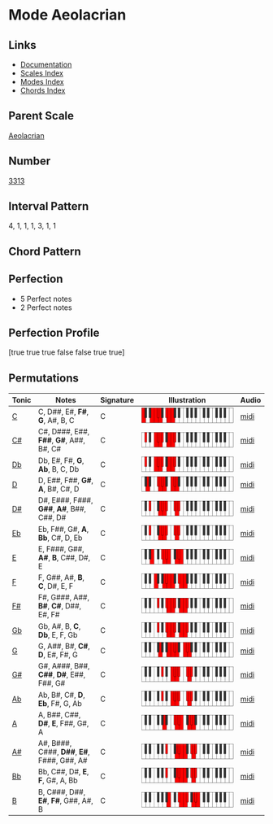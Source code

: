 # Mode Aeolacrian

## Links

- [Documentation](README.md)
- [Scales Index](Scales.md)
- [Modes Index](Modes.md)
- [Chords Index](Chords.md)

## Parent Scale

[Aeolacrian](ScaleAeolacrian.md)

## Number

[3313](https://ianring.com/musictheory/scales/3313)

## Interval Pattern

4, 1, 1, 1, 3, 1, 1

## Chord Pattern



## Perfection

- 5 Perfect notes
- 2 Perfect notes

## Perfection Profile

[true true true false false true true]

## Permutations

| Tonic | Notes | Signature | Illustration | Audio |
|-------|-------|-----------|--------------|-------|
| [C](ModeCNaturalAeolacrian.md) | C, D##, E#, **F#**, **G**, A#, B, C | C | ![CNaturalAeolacrian](ModeCNaturalAeolacrian.png) | [midi](https://github.com/edipermadi/music/blob/main/docs/ModeCNaturalAeolacrian.mid?raw=true) |
| [C#](ModeCSharpAeolacrian.md) | C#, D###, E##, **F##**, **G#**, A##, B#, C# | C | ![CSharpAeolacrian](ModeCSharpAeolacrian.png) | [midi](https://github.com/edipermadi/music/blob/main/docs/ModeCSharpAeolacrian.mid?raw=true) |
| [Db](ModeDFlatAeolacrian.md) | Db, E#, F#, **G**, **Ab**, B, C, Db | C | ![DFlatAeolacrian](ModeDFlatAeolacrian.png) | [midi](https://github.com/edipermadi/music/blob/main/docs/ModeDFlatAeolacrian.mid?raw=true) |
| [D](ModeDNaturalAeolacrian.md) | D, E##, F##, **G#**, **A**, B#, C#, D | C | ![DNaturalAeolacrian](ModeDNaturalAeolacrian.png) | [midi](https://github.com/edipermadi/music/blob/main/docs/ModeDNaturalAeolacrian.mid?raw=true) |
| [D#](ModeDSharpAeolacrian.md) | D#, E###, F###, **G##**, **A#**, B##, C##, D# | C | ![DSharpAeolacrian](ModeDSharpAeolacrian.png) | [midi](https://github.com/edipermadi/music/blob/main/docs/ModeDSharpAeolacrian.mid?raw=true) |
| [Eb](ModeEFlatAeolacrian.md) | Eb, F##, G#, **A**, **Bb**, C#, D, Eb | C | ![EFlatAeolacrian](ModeEFlatAeolacrian.png) | [midi](https://github.com/edipermadi/music/blob/main/docs/ModeEFlatAeolacrian.mid?raw=true) |
| [E](ModeENaturalAeolacrian.md) | E, F###, G##, **A#**, **B**, C##, D#, E | C | ![ENaturalAeolacrian](ModeENaturalAeolacrian.png) | [midi](https://github.com/edipermadi/music/blob/main/docs/ModeENaturalAeolacrian.mid?raw=true) |
| [F](ModeFNaturalAeolacrian.md) | F, G##, A#, **B**, **C**, D#, E, F | C | ![FNaturalAeolacrian](ModeFNaturalAeolacrian.png) | [midi](https://github.com/edipermadi/music/blob/main/docs/ModeFNaturalAeolacrian.mid?raw=true) |
| [F#](ModeFSharpAeolacrian.md) | F#, G###, A##, **B#**, **C#**, D##, E#, F# | C | ![FSharpAeolacrian](ModeFSharpAeolacrian.png) | [midi](https://github.com/edipermadi/music/blob/main/docs/ModeFSharpAeolacrian.mid?raw=true) |
| [Gb](ModeGFlatAeolacrian.md) | Gb, A#, B, **C**, **Db**, E, F, Gb | C | ![GFlatAeolacrian](ModeGFlatAeolacrian.png) | [midi](https://github.com/edipermadi/music/blob/main/docs/ModeGFlatAeolacrian.mid?raw=true) |
| [G](ModeGNaturalAeolacrian.md) | G, A##, B#, **C#**, **D**, E#, F#, G | C | ![GNaturalAeolacrian](ModeGNaturalAeolacrian.png) | [midi](https://github.com/edipermadi/music/blob/main/docs/ModeGNaturalAeolacrian.mid?raw=true) |
| [G#](ModeGSharpAeolacrian.md) | G#, A###, B##, **C##**, **D#**, E##, F##, G# | C | ![GSharpAeolacrian](ModeGSharpAeolacrian.png) | [midi](https://github.com/edipermadi/music/blob/main/docs/ModeGSharpAeolacrian.mid?raw=true) |
| [Ab](ModeAFlatAeolacrian.md) | Ab, B#, C#, **D**, **Eb**, F#, G, Ab | C | ![AFlatAeolacrian](ModeAFlatAeolacrian.png) | [midi](https://github.com/edipermadi/music/blob/main/docs/ModeAFlatAeolacrian.mid?raw=true) |
| [A](ModeANaturalAeolacrian.md) | A, B##, C##, **D#**, **E**, F##, G#, A | C | ![ANaturalAeolacrian](ModeANaturalAeolacrian.png) | [midi](https://github.com/edipermadi/music/blob/main/docs/ModeANaturalAeolacrian.mid?raw=true) |
| [A#](ModeASharpAeolacrian.md) | A#, B###, C###, **D##**, **E#**, F###, G##, A# | C | ![ASharpAeolacrian](ModeASharpAeolacrian.png) | [midi](https://github.com/edipermadi/music/blob/main/docs/ModeASharpAeolacrian.mid?raw=true) |
| [Bb](ModeBFlatAeolacrian.md) | Bb, C##, D#, **E**, **F**, G#, A, Bb | C | ![BFlatAeolacrian](ModeBFlatAeolacrian.png) | [midi](https://github.com/edipermadi/music/blob/main/docs/ModeBFlatAeolacrian.mid?raw=true) |
| [B](ModeBNaturalAeolacrian.md) | B, C###, D##, **E#**, **F#**, G##, A#, B | C | ![BNaturalAeolacrian](ModeBNaturalAeolacrian.png) | [midi](https://github.com/edipermadi/music/blob/main/docs/ModeBNaturalAeolacrian.mid?raw=true) |

